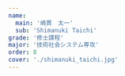 ```yaml
---
name:
  main: '嶋貫　太一'
  sub: 'Shimanuki Taichi'
grade: '修士課程'
major: '技術社会システム専攻'
order: 8
cover: './shimanuki_taichi.jpg'
---
```

